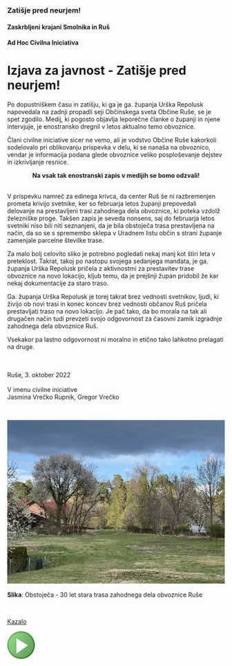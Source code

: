 ### Zatišje pred neurjem!

#### Zaskrbljeni krajani Smolnika in Ruš
#### Ad Hoc Civilna Iniciativa

# Izjava za javnost - Zatišje pred neurjem!

Po dopustniškem času in zatišju, ki ga je ga. županja 
Urška Repolusk napovedala na zadnji propadli seji Občinskega 
sveta Občine Ruše, se je spet zgodilo. Medij, ki pogosto 
objavlja leporečne članke o županji in njene intervjuje, 
je enostransko dregnil v letos aktualno temo obvoznice.

Člani civilne iniciative sicer ne vemo, ali je vodstvo 
Občine Ruše kakorkoli sodelovalo pri oblikovanju prispevka 
v delu, ki se nanaša na obvoznico, vendar je informacija 
podana glede obvoznice veliko posploševanje dejstev in 
izkrivljanje resnice.

<center>
<b>Na vsak tak enostranski zapis v medijih se bomo odzvali!</b>
</center>
<br/>

V prispevku namreč za edinega krivca, da center Ruš še 
ni razbremenjen prometa krivijo svetnike, ker so februarja 
letos županji prepovedali delovanje na prestavljeni trasi 
zahodnega dela obvoznice, ki poteka vzdolž železniške proge. 
Takšen zapis je seveda nonsens, saj do februarja letos svetniki 
niso bili niti seznanjeni, da je bila obstoječa trasa prestavljena 
na način, da so se s spremembo sklepa v Uradnem listu občin s 
strani županje zamenjale parcelne številke trase.

Za malo bolj celovito sliko je potrebno pogledati nekaj manj kot 
štiri leta v preteklost. Takrat, takoj po nastopu svojega sedanjega 
mandata, je ga. županja Urška Repolusk pričela z aktivnostmi za 
prestavitev trase obvoznice na novo lokacijo, kljub temu, da je 
prejšnji župan pridobil že kar nekaj dokumentacije za staro traso.


Ga. županja Urška Repolusk je torej takrat brez vednosti svetnikov, 
ljudi, ki živijo ob novi trasi in konec koncev brez vednosti občanov 
Ruš pričela prestavljati traso na novo lokacijo. Je pač tako, da bo 
morala na tak ali drugačen način tudi prevzeti svojo odgovornost za 
časovni zamik izgradnje zahodnega dela obvoznice Ruš.

Vsekakor pa lastno odgovornost ni moralno in etično tako lahkotno 
prelagati na druge.


<br/><br/>
Ruše, 3. oktober 2022 <br/><br/>
V imenu civilne iniciative<br/> 
Jasmina Vrečko Rupnik, Gregor Vrečko

<br/>
	
![Kazalo](./pic/2022-05-12-StaraTrasa.jpg)

**Slika**: Obstoječa - 30 let stara trasa zahodnega dela obvoznice Ruše

<br/>
	
[Kazalo](index-izjave-za-javnost.md)

![GIT](./pic/status_work_green_64x64.png)                                    